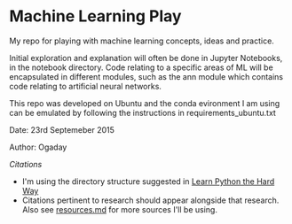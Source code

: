 Machine Learning Play
=====================

My repo for playing with machine learning concepts, ideas and practice.

Initial exploration and explanation will often be done in Jupyter Notebooks, in the notebook directory. Code relating to a specific areas of ML will be encapsulated in different modules, such as the ann module which contains code relating to artificial neural networks.

This repo was developed on Ubuntu and the conda evironment I am using can be emulated by following the instructions in requirements\_ubuntu.txt

Date: 23rd Septemeber 2015

Author: Ogaday

*Citations*
 - I'm using the directory structure suggested in [Learn Python the Hard Way](http://learnpythonthehardway.org/book/ex46.html)
 - Citations pertinent to research should appear alongside that research. Also see [resources.md](https://github.com/Ogaday/ml-play/blob/master/resources.md) for more sources I'll be using.

